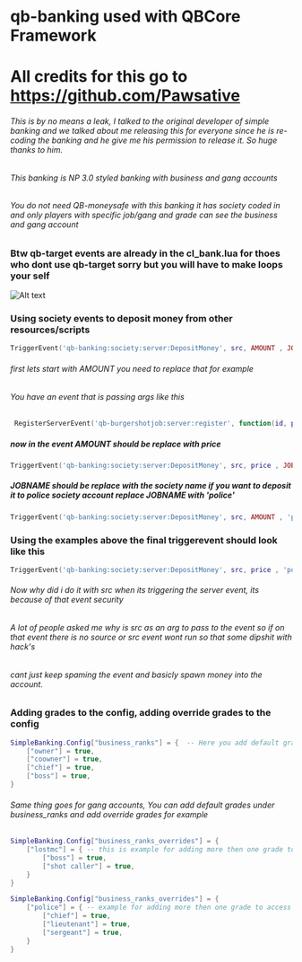 # qb-banking used with QBCore Framework
# All credits for this go to https://github.com/Pawsative 

###### This is by no means a leak, I talked to the original developer of simple banking and we talked about me releasing this for everyone since he is re-coding the banking and he give me his permission to release it. So huge thanks to him.

###### This banking is NP 3.0 styled banking with business and gang accounts 

###### You do not need QB-moneysafe with this banking it has society coded in and only players with specific job/gang and grade can see the business and gang account

### Btw qb-target events are already in the cl_bank.lua for thoes who dont use qb-target sorry but you will have to make loops your self
![Alt text](https://i.imgur.com/Eink1Ox.jpg "In-game screenshot")


### Using society events to deposit money from other resources/scripts
```lua
TriggerEvent('qb-banking:society:server:DepositMoney', src, AMOUNT , JOBNAME)
```

###### first lets start with AMOUNT you need to replace that for example 
###### You have an event that is passing args like this
```lua
 RegisterServerEvent('qb-burgershotjob:server:register', function(id, price)
```
##### now in the event AMOUNT should be replace with price
```lua
TriggerEvent('qb-banking:society:server:DepositMoney', src, price , JOBNAME)
```
##### JOBNAME should be replace with the society name if you want to deposit it to police society account replace JOBNAME with 'police'
```lua
TriggerEvent('qb-banking:society:server:DepositMoney', src, AMOUNT , 'police')
```
### Using the examples above the final triggerevent should look like this
```lua
TriggerEvent('qb-banking:society:server:DepositMoney', src, price , 'police')
```
###### Now why did i do it with src when its triggering the server event, its because of that event security
###### A lot of people asked me why is src as an arg to pass to the event so if on that event there is no source or src event wont run so that some dipshit with hack's
###### cant just keep spaming the event and basicly spawn money into the account.

### Adding grades to the config, adding override grades to the config
```lua
SimpleBanking.Config["business_ranks"] = {  -- Here you add default grades for boss to get access to the account NOTE that grades need to be lower case.
    ["owner"] = true,
    ["coowner"] = true,
    ["chief"] = true,
    ["boss"] = true,
}
```
###### Same thing goes for gang accounts, You can add default grades under business_ranks and add override grades for example
```lua
SimpleBanking.Config["business_ranks_overrides"] = {
    ["lostmc"] = { -- this is example for adding more then one grade to access the account for gangs
        ["boss"] = true,
        ["shot caller"] = true,
    }
}

SimpleBanking.Config["business_ranks_overrides"] = {
    ["police"] = { -- example for adding more then one grade to access the account for job
        ["chief"] = true,
        ["lieutenant"] = true,
        ["sergeant"] = true,
    }
}

```
